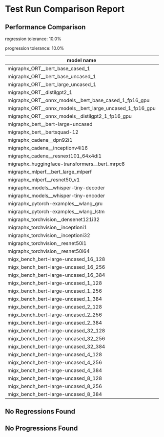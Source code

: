 # Test Run Comparison Report

## Performance Comparison

regression tolerance: 10.0%

progression tolerance: 10.0%

|model name|exit_status|analysis|old_time_ms|new_time_ms|change_ms|percent_change|
|---|---|---|---|---|---|---|
|migraphx_ORT__bert_base_cased_1|PASS|within tol|85.632|90.2489|4.6168|5.39%|
|migraphx_ORT__bert_base_uncased_1|PASS|within tol|86.1524|91.0516|4.8992|5.69%|
|migraphx_ORT__bert_large_uncased_1|PASS|within tol|260.9527|283.1231|22.1704|8.5%|
|migraphx_ORT__distilgpt2_1|PASS|within tol|31.2671|30.8056|-0.4614|-1.48%|
|migraphx_ORT__onnx_models__bert_base_cased_1_fp16_gpu|Numerics|within tol|83.0977|84.0385|0.9407|1.13%|
|migraphx_ORT__onnx_models__bert_large_uncased_1_fp16_gpu|Numerics|within tol|244.0676|253.53|9.4624|3.88%|
|migraphx_ORT__onnx_models__distilgpt2_1_fp16_gpu|Numerics|regression|40.5572|58.0826|17.5254|43.21%|
|migraphx_bert__bert-large-uncased|PASS|within tol|410.0501|384.3665|-25.6836|-6.26%|
|migraphx_bert__bertsquad-12|PASS|within tol|95.476|90.2893|-5.1868|-5.43%|
|migraphx_cadene__dpn92i1|PASS|within tol|186.2736|179.5863|-6.6873|-3.59%|
|migraphx_cadene__inceptionv4i16|PASS|within tol|7257.2016|6798.9804|-458.2212|-6.31%|
|migraphx_cadene__resnext101_64x4di1|PASS|within tol|330.1171|335.8106|5.6935|1.72%|
|migraphx_huggingface-transformers__bert_mrpc8|PASS|within tol|420.8|447.327|26.527|6.3%|
|migraphx_mlperf__bert_large_mlperf|Numerics|within tol|456.7549|484.5267|27.7718|6.08%|
|migraphx_mlperf__resnet50_v1|PASS|within tol|100.8666|100.0333|-0.8333|-0.83%|
|migraphx_models__whisper-tiny-decoder|PASS|progression|40.8811|34.6198|-6.2613|-15.32%|
|migraphx_models__whisper-tiny-encoder|Numerics|within tol|182.9736|182.9482|-0.0254|-0.01%|
|migraphx_pytorch-examples__wlang_gru|PASS|within tol|70.2852|73.7519|3.4667|4.93%|
|migraphx_pytorch-examples__wlang_lstm|PASS|within tol|41.0543|40.59|-0.4643|-1.13%|
|migraphx_torchvision__densenet121i32|PASS|within tol|1377.2882|1326.3217|-50.9665|-3.7%|
|migraphx_torchvision__inceptioni1|PASS|within tol|258.7426|236.1918|-22.5507|-8.72%|
|migraphx_torchvision__inceptioni32|PASS|within tol|6648.7116|6608.9371|-39.7745|-0.6%|
|migraphx_torchvision__resnet50i1|PASS|within tol|99.4756|91.338|-8.1377|-8.18%|
|migraphx_torchvision__resnet50i64|PASS|within tol|6088.0794|6100.3103|12.2309|0.2%|
|migx_bench_bert-large-uncased_16_128|PASS|within tol|2688.5782|2559.2035|-129.3747|-4.81%|
|migx_bench_bert-large-uncased_16_256|PASS|within tol|4097.8175|4056.5432|-41.2743|-1.01%|
|migx_bench_bert-large-uncased_16_384|Numerics|within tol|6359.273|6011.2467|-348.0263|-5.47%|
|migx_bench_bert-large-uncased_1_128|PASS|progression|188.254|169.0536|-19.2004|-10.2%|
|migx_bench_bert-large-uncased_1_256|PASS|progression|380.8856|274.272|-106.6136|-27.99%|
|migx_bench_bert-large-uncased_1_384|PASS|within tol|392.6775|394.738|2.0605|0.52%|
|migx_bench_bert-large-uncased_2_128|PASS|progression|464.1775|395.0193|-69.1582|-14.9%|
|migx_bench_bert-large-uncased_2_256|PASS|within tol|646.0645|649.3725|3.3079|0.51%|
|migx_bench_bert-large-uncased_2_384|PASS|regression|845.906|978.333|132.4271|15.66%|
|migx_bench_bert-large-uncased_32_128|PASS|within tol|5134.5125|5242.6663|108.1537|2.11%|
|migx_bench_bert-large-uncased_32_256|PASS|within tol|8841.4288|8985.55|144.1212|1.63%|
|migx_bench_bert-large-uncased_32_384|Numerics|within tol|11939.3575|12320.3268|380.9693|3.19%|
|migx_bench_bert-large-uncased_4_128|PASS|within tol|745.4025|737.4806|-7.9219|-1.06%|
|migx_bench_bert-large-uncased_4_256|PASS|within tol|1125.1086|1198.6713|73.5627|6.54%|
|migx_bench_bert-large-uncased_4_384|PASS|within tol|1749.2347|1770.8802|21.6455|1.24%|
|migx_bench_bert-large-uncased_8_128|PASS|regression|1532.455|1779.0932|246.6382|16.09%|
|migx_bench_bert-large-uncased_8_256|PASS|within tol|2403.9663|2325.7349|-78.2313|-3.25%|
|migx_bench_bert-large-uncased_8_384|PASS|within tol|3127.1362|3034.2025|-92.9338|-2.97%|

## No Regressions Found

## No Progressions Found

